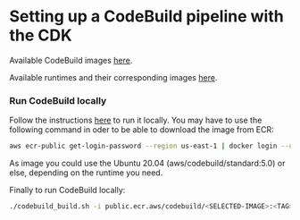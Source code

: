 # Setting up a CodeBuild pipeline with the CDK

Available CodeBuild images [here](https://docs.aws.amazon.com/codebuild/latest/userguide/build-env-ref-available.html).

Available runtimes and their corresponding
images [here](https://docs.aws.amazon.com/codebuild/latest/userguide/available-runtimes.html).

### Run CodeBuild locally

Follow the instructions [here](https://docs.aws.amazon.com/codebuild/latest/userguide/use-codebuild-agent.html) to run
it locally. You may have to use the following command in oder to be able to download the image from ECR:

```bash
aws ecr-public get-login-password --region us-east-1 | docker login --username AWS --password-stdin public.ecr.aws/codebuild/<SELECTED-IMAGE>
```

As image you could use the Ubuntu 20.04 (aws/codebuild/standard:5.0) or else, depending on the runtime you need.

Finally to run CodeBuild locally:

```bash
./codebuild_build.sh -i public.ecr.aws/codebuild/<SELECTED-IMAGE>:<TAG> -a build_output
```
